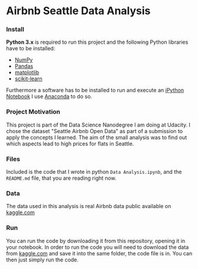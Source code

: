 # Airbnb Seattle Data Analysis
 
### Install

**Python 3.x** is required to run this project and the following Python libraries have to be installed:

- [NumPy](http://www.numpy.org/)
- [Pandas](http://pandas.pydata.org)
- [matplotlib](http://matplotlib.org/)
- [scikit-learn](http://scikit-learn.org/stable/)

Furthermore a software has to be installed to run and execute an [iPython Notebook](http://ipython.org/notebook.html) 
I use [Anaconda](https://www.continuum.io/downloads) to do so.

### Project Motivation
This project is part of the Data Science Nanodegree I am doing at Udacity. I chose the dataset "Seattle Airbnb Open Data" as part of a submission to apply the concepts I learned. The aim of the small analysis was to find out which aspects lead to high prices for flats in Seattle.

### Files 
Included is the code that I wrote in python `Data Analysis.ipynb`, and the `README.md` file, that you are reading right now.

### Data
The data used in this analysis is real Airbnb data public available on [kaggle.com](https://www.kaggle.com/airbnb/seattle)

### Run
You can run the code by downloading it from this repository, opening it in your notebook. In order to run the code you will need to download the data from [kaggle.com](https://www.kaggle.com/airbnb/seattle) and save it into the same folder, the code file is in. You can then just simply run the code.
